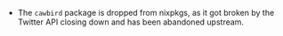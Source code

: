 - The `cawbird` package is dropped from nixpkgs, as it got broken by the Twitter API closing down and has been abandoned upstream.